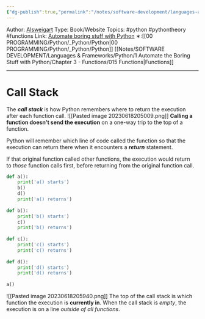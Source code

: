 ```yaml
---
{"dg-publish":true,"permalink":"/notes/software-development/languages-and-frameworks/python/1-automate-the-boring-stuff-with-python/chapter-3-functions/020-the-call-stack/","created":"2025-07-13T15:25:05.380+08:00"}
---
```


Author: [Alsweigart](https://alsweigart.com/)
Type: Book/Website
Topics: #python #pythontheory #functions
Link: [Automate boring stuff with Python](https://automatetheboringstuff.com/)
∗:[[00 PROGRAMMING/Python/_Python/Python\|00 PROGRAMMING/Python/_Python/Python]] [[Notes/SOFTWARE DEVELOPMENT/Languages & Frameworks/Python/1 Automate the Boring Stuff with Python/Chapter 3 - Functions/015 Functions\|Functions]] 

---
# Call Stack
The ***call stack*** is how Python remembers where to return the execution after each function call.
![[Pasted image 20230618205009.png]]
__Calling a function doesn’t send the execution__ on a one-way trip to the top of a function.

Python will remember which line of code called the function so that the execution can return there when it encounters a ___return___ statement.

If that original function called other functions, the execution would return to _those_ function calls first, before returning from the original function call.

```python
def a():  
	print('a() starts')  
	b()  
	d()  
	print('a() returns')  
  
def b():  
	print('b() starts')  
	c()  
	print('b() returns')  
  
def c():  
	print('c() starts')  
	print('c() returns')  
  
def d():  
	print('d() starts')  
	print('d() returns')  
  
a()
```
![[Pasted image 20230618205940.png]]
The top of the call stack is which function the execution is __currently in__. When the call stack is _empty_, the execution is on a line _outside of all functions_.
